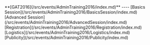 <div class='linkbox'>
**[GAT2016](/src/events/AdminTraining2016/index.md)**
----
[Basics Session](/src/events/AdminTraining2016/BasicsSession/index.md)<br />
[Advanced Session](/src/events/AdminTraining2016/AdvancedSession/index.md)<br />
[Registration](/src/events/AdminTraining2016/Registration/index.md)<br />
[Logistics](/src/events/AdminTraining2016/Logistics/index.md)<br />
[Publicity](/src/events/AdminTraining2016/Publicity/index.md)<br />
</div>

